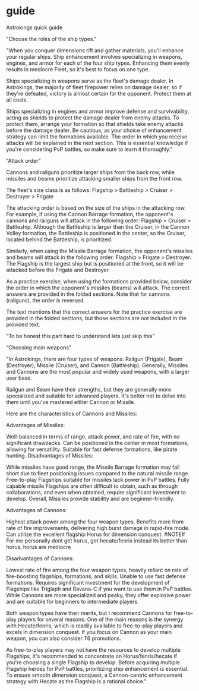 # guide
Astrokings quick guide

"Choose the roles of the ship types."

"When you conquer dimensions rift and gather materials, you'll enhance your regular ships. Ship enhancement involves specializing in weapons, engines, and armor for each of the four ship types. Enhancing them evenly results in mediocre Fleet, so it's best to focus on one type.

Ships specializing in weapons serve as the fleet's damage dealer. In Astrokings, the majority of fleet firepower relies on damage dealer, so if they're defeated, victory is almost certain for the opponent. Protect them at all costs.

Ships specializing in engines and armor improve defense and survivability, acting as shields to protect the damage dealer from enemy attacks. To protect them, arrange your formation so that shields take enemy attacks before the damage dealer. Be cautious, as your choice of enhancement strategy can limit the formations available. The order in which you receive attacks will be explained in the next section. This is essential knowledge if you're considering PvP battles, so make sure to learn it thoroughly."

“Attack order”

Cannons and railguns prioritize larger ships from the back row, while missiles and beams prioritize attacking smaller ships from the front row.

The fleet's size class is as follows:
Flagship > Battleship > Cruiser > Destroyer > Frigate

The attacking order is based on the size of the ships in the attacking row. For example, if using the Cannon Barrage formation, the opponent's cannons and railguns will attack in the following order: Flagship > Cruiser > Battleship. Although the Battleship is larger than the Cruiser, in the Cannon Volley formation, the Battleship is positioned in the center, so the Cruiser, located behind the Battleship, is prioritized.

Similarly, when using the Missile Barrage formation, the opponent's missiles and beams will attack in the following order: Flagship > Frigate > Destroyer. The Flagship is the largest ship but is positioned at the front, so it will be attacked before the Frigate and Destroyer.

As a practice exercise, when using the formations provided below, consider the order in which the opponent's missiles (beams) will attack. The correct answers are provided in the folded sections. Note that for cannons (railguns), the order is reversed.

The text mentions that the correct answers for the practice exercise are provided in the folded sections, but those sections are not included in the provided text.

“To be honest this part hard to understand lets just skip this”


“Choosing main weapons”

"In Astrokings, there are four types of weapons: Railgun (Frigate), Beam (Destroyer), Missile (Cruiser), and Cannon (Battleship). Generally, Missiles and Cannons are the most popular and widely used weapons, with a larger user base.

Railgun and Beam have their strengths, but they are generally more specialized and suitable for advanced players. It's better not to delve into them until you've mastered either Cannon or Missile.

Here are the characteristics of Cannons and Missiles:

Advantages of Missiles:

Well-balanced in terms of range, attack power, and rate of fire, with no significant drawbacks.
Can be positioned in the center in most formations, allowing for versatility.
Suitable for fast defense formations, like pirate hunting.
Disadvantages of Missiles:

While missiles have good range, the Missile Barrage formation may fall short due to fleet positioning issues compared to the natural missile range.
Free-to-play Flagships suitable for missiles lack power in PvP battles. Fully capable missile Flagships are often difficult to obtain, such as through collaborations, and even when obtained, require significant investment to develop.
Overall, Missiles provide stability and are beginner-friendly.

Advantages of Cannons:

Highest attack power among the four weapon types.
Benefits more from rate of fire improvements, delivering high burst damage in rapid-fire mode.
Can utilize the excellent flagship Horus for dimension conquest.
#NOTE# For me personally dont get horus, get hecate/fenris instead its better than horus, horus are mediocre
 
Disadvantages of Cannons:

Lowest rate of fire among the four weapon types, heavily reliant on rate of fire-boosting flagships, formations, and skills.
Unable to use fast defense formations.
Requires significant investment for the development of Flagships like Triglaph and Ravana-C if you want to use them in PvP battles.
While Cannons are more specialized and peaky, they offer explosive power and are suitable for beginners to intermediate players.

Both weapon types have their merits, but I recommend Cannons for free-to-play players for several reasons. One of the main reasons is the synergy with Hecate/fenris, which is readily available to free-to-play players and excels in dimension conquest. If you focus on Cannon as your main weapon, you can also consider T6 promotions.

As free-to-play players may not have the resources to develop multiple Flagships, it's recommended to concentrate on Horus/fenris/hecate if you're choosing a single Flagship to develop. Before acquiring multiple Flagship heroes for PvP battles, prioritizing ship enhancement is essential. To ensure smooth dimension conquest, a Cannon-centric enhancement strategy with Hecate as the Flagship is a rational choice."


